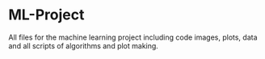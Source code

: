 # ML-Project

All files for the machine learning project including code images, plots, data and all scripts of algorithms and plot making.
